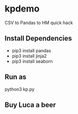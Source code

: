 # kpdemo
CSV to Pandas to HM quick hack

## Install Dependencies 

 - pip3 install pandas
 - pip3 install jinja2
 - pip3 install seaborn


## Run as

python3 kp.py


## Buy Luca a beer

